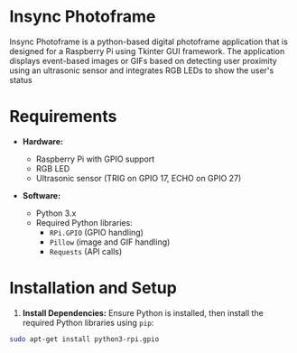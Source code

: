 # Insync Photoframe

Insync Photoframe is a python-based digital photoframe application that is designed for a Raspberry Pi using Tkinter GUI framework. The application displays event-based images or GIFs based on detecting user proximity using an ultrasonic sensor and integrates RGB LEDs to show the user's status

# Requirements
 - **Hardware:**
   - Raspberry Pi with GPIO support
   - RGB LED
   - Ultrasonic sensor (TRIG on GPIO 17, ECHO on GPIO 27)

 - **Software:**
   - Python 3.x
   - Required Python libraries:
     - `RPi.GPIO` (GPIO handling)
     - `Pillow` (image and GIF handling)
     - `Requests` (API calls)
    

 # Installation and Setup
 
1. **Install Dependencies:** Ensure Python is installed, then install the required Python libraries using `pip`:

```bash
sudo apt-get install python3-rpi.gpio
